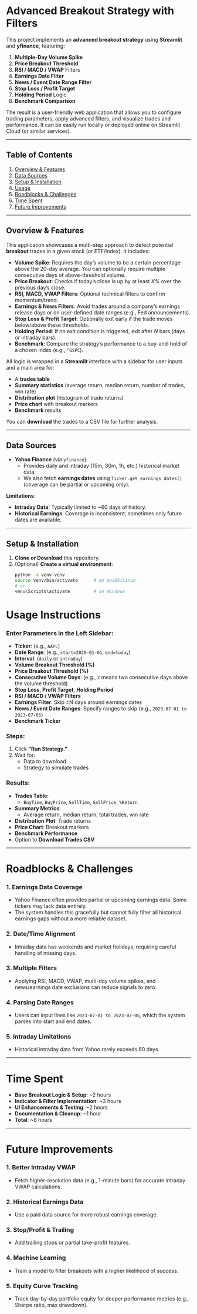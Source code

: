 # Advanced Breakout Strategy with Filters

This project implements an **advanced breakout strategy** using **Streamlit** and **yfinance**, featuring:

1. **Multiple-Day Volume Spike**  
2. **Price Breakout Threshold**  
3. **RSI / MACD / VWAP** Filters  
4. **Earnings Date Filter**  
5. **News / Event Date Range Filter**  
6. **Stop Loss / Profit Target**  
7. **Holding Period** Logic  
8. **Benchmark Comparison**  

The result is a user-friendly web application that allows you to configure trading parameters, apply advanced filters, and visualize trades and performance. It can be easily run locally or deployed online on Streamlit Cloud (or similar services).

---

## Table of Contents

1. [Overview & Features](#overview--features)  
2. [Data Sources](#data-sources)  
3. [Setup & Installation](#setup--installation)  
4. [Usage](#usage)  
5. [Roadblocks & Challenges](#roadblocks--challenges)  
6. [Time Spent](#time-spent)  
7. [Future Improvements](#future-improvements)

---

## Overview & Features

This application showcases a multi-step approach to detect potential **breakout** trades in a given stock (or ETF/index). It includes:

- **Volume Spike**: Requires the day’s volume to be a certain percentage above the 20-day average. You can optionally require multiple consecutive days of above-threshold volume.  
- **Price Breakout**: Checks if today’s close is up by at least *X%* over the previous day’s close.  
- **RSI, MACD, VWAP Filters**: Optional technical filters to confirm momentum/trend.  
- **Earnings & News Filters**: Avoid trades around a company’s earnings release days or on user-defined date ranges (e.g., Fed announcements).  
- **Stop Loss & Profit Target**: Optionally exit early if the trade moves below/above these thresholds.  
- **Holding Period**: If no exit condition is triggered, exit after *N* bars (days or intraday bars).  
- **Benchmark**: Compare the strategy’s performance to a buy-and-hold of a chosen index (e.g., `^GSPC`).  

All logic is wrapped in a **Streamlit** interface with a sidebar for user inputs and a main area for:

- A **trades table**  
- **Summary statistics** (average return, median return, number of trades, win rate)  
- **Distribution plot** (histogram of trade returns)  
- **Price chart** with breakout markers  
- **Benchmark** results  

You can **download** the trades to a CSV file for further analysis.

---

## Data Sources

- **Yahoo Finance** (via `yfinance`):
  - Provides daily and intraday (15m, 30m, 1h, etc.) historical market data.  
  - We also fetch **earnings dates** using `Ticker.get_earnings_dates()` (coverage can be partial or upcoming only).

**Limitations**:

- **Intraday Data**: Typically limited to ~60 days of history.  
- **Historical Earnings**: Coverage is inconsistent; sometimes only future dates are available.

---

## Setup & Installation

1. **Clone or Download** this repository.  
2. (Optional) **Create a virtual environment**:
   ```bash
   python -m venv venv
   source venv/bin/activate      # on macOS/Linux
   # or
   venv\Scripts\activate         # on Windows

# Usage Instructions

### Enter Parameters in the Left Sidebar:
- **Ticker**: (e.g., `AAPL`)
- **Date Range**: (e.g., `start=2020-01-01`, `end=today`)
- **Interval**: (`daily` or `intraday`)
- **Volume Breakout Threshold (%)**
- **Price Breakout Threshold (%)**
- **Consecutive Volume Days**: (e.g., `2` means two consecutive days above the volume threshold)
- **Stop Loss**, **Profit Target**, **Holding Period**
- **RSI / MACD / VWAP Filters**
- **Earnings Filter**: Skip ±N days around earnings dates
- **News / Event Date Ranges**: Specify ranges to skip (e.g., `2023-07-01 to 2023-07-05`)
- **Benchmark Ticker**

### Steps:
1. Click **“Run Strategy.”**
2. Wait for:
   - Data to download
   - Strategy to simulate trades

### Results:
- **Trades Table**: 
  - `BuyTime`, `BuyPrice`, `SellTime`, `SellPrice`, `%Return`
- **Summary Metrics**:
  - Average return, median return, total trades, win rate
- **Distribution Plot**: Trade returns
- **Price Chart**: Breakout markers
- **Benchmark Performance**
- Option to **Download Trades CSV**

---

# Roadblocks & Challenges

### 1. **Earnings Data Coverage**
   - Yahoo Finance often provides partial or upcoming earnings data. Some tickers may lack data entirely.
   - The system handles this gracefully but cannot fully filter all historical earnings gaps without a more reliable dataset.

### 2. **Date/Time Alignment**
   - Intraday data has weekends and market holidays, requiring careful handling of missing days.

### 3. **Multiple Filters**
   - Applying RSI, MACD, VWAP, multi-day volume spikes, and news/earnings date exclusions can reduce signals to zero.

### 4. **Parsing Date Ranges**
   - Users can input lines like `2023-07-01 to 2023-07-05`, which the system parses into start and end dates.

### 5. **Intraday Limitations**
   - Historical intraday data from Yahoo rarely exceeds 60 days.

---

# Time Spent
- **Base Breakout Logic & Setup**: ~2 hours
- **Indicator & Filter Implementation**: ~3 hours
- **UI Enhancements & Testing**: ~2 hours
- **Documentation & Cleanup**: ~1 hour
- **Total**: ~8 hours

---

# Future Improvements

### 1. **Better Intraday VWAP**
   - Fetch higher-resolution data (e.g., 1-minute bars) for accurate intraday VWAP calculations.

### 2. **Historical Earnings Data**
   - Use a paid data source for more robust earnings coverage.

### 3. **Stop/Profit & Trailing**
   - Add trailing stops or partial take-profit features.

### 4. **Machine Learning**
   - Train a model to filter breakouts with a higher likelihood of success.

### 5. **Equity Curve Tracking**
   - Track day-by-day portfolio equity for deeper performance metrics (e.g., Sharpe ratio, max drawdown).
